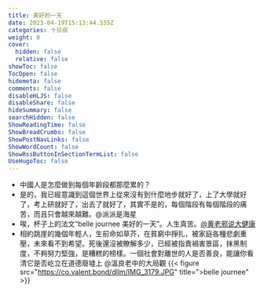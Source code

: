 ```yaml
---
title: 美好的一天
date: 2023-04-19T15:13:44.555Z
categories: 十日痰
weight: 0
cover:
  hidden: false
  relative: false
showToc: false
TocOpen: false
hidemeta: false
comments: false
disableHLJS: false
disableShare: false
hideSummary: false
searchHidden: false
ShowReadingTime: false
ShowBreadCrumbs: false
ShowPostNavLinks: false
ShowWordCount: false
ShowRssButtonInSectionTermList: false
UseHugoToc: false
---
```

* 中國人是怎麼做到每個年齡段都那麼累的？
* 是的，我已經意識到這個世界上從來沒有到什麼地步就好了，上了大學就好了，考上研就好了，出去了就好了，其實不是的，每個階段有每個階段的痛苦，而且只會越來越難。@派派是海星
* 唉，杯子上的法文“belle journee 美好的一天”。人生真苦。[@黄老邪说大健康](https://weibo.com/n/%E9%BB%84%E8%80%81%E9%82%AA%E8%AF%B4%E5%A4%A7%E5%81%A5%E5%BA%B7)
* 相約跳崖的幾個年輕人，生前命如草芥，在貧窮中掙扎，被家庭各種悲劇重壓，未來看不到希望。死後還沒被瞭解多少，已經被指責禍害景區，抹黑制度，不夠努力堅強，是糟糕的榜樣。一個社會對離世的人是否善良，能讓你看清它是否屹立在道德廢墟上 @溫良老中的大局觀
{{< figure src="https://co.valent.bond/dllm/IMG_3179.JPG" title=">belle journee" >}}
